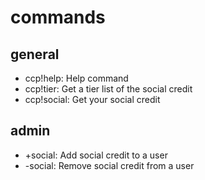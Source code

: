 # commands

## general

- ccp!help:   Help command
- ccp!tier:   Get a tier list of the social credit
- ccp!social: Get your social credit

## admin

- +social:    Add social credit to a user
- -social:    Remove social credit from a user
